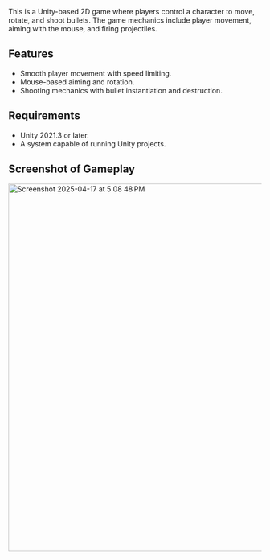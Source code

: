 This is a Unity-based 2D game where players control a character to move, rotate, and shoot bullets. The game mechanics include player movement, aiming with the mouse, and firing projectiles.

## Features
- Smooth player movement with speed limiting.
- Mouse-based aiming and rotation.
- Shooting mechanics with bullet instantiation and destruction.

## Requirements
- Unity 2021.3 or later.
- A system capable of running Unity projects.

## Screenshot of Gameplay
<img width="731" alt="Screenshot 2025-04-17 at 5 08 48 PM" src="https://github.com/user-attachments/assets/8363a74f-259d-45ed-86ff-6a75e21d1ea5" />
